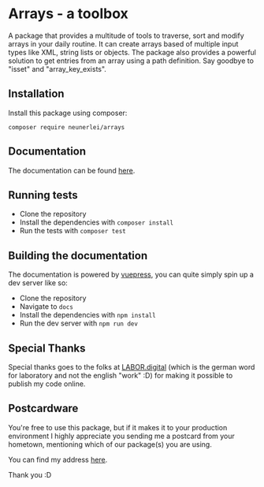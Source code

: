 # Arrays - a toolbox
A package that provides a multitude of tools to traverse, sort and modify arrays in your daily routine.
It can create arrays based of multiple input types like XML, string lists or objects. The package also provides a 
powerful solution to get entries from an array using a path definition. Say goodbye to "isset" and "array_key_exists".

## Installation
Install this package using composer:

```
composer require neunerlei/arrays
```

## Documentation
The documentation can be found [here](https://arrays.neunerlei.eu/).

## Running tests

- Clone the repository
- Install the dependencies with ```composer install```
- Run the tests with ```composer test```

## Building the documentation
The documentation is powered by [vuepress](https://vuepress.vuejs.org/), you can quite simply spin up a dev server like so:

- Clone the repository
- Navigate to ```docs```
- Install the dependencies with ```npm install```
- Run the dev server with ```npm run dev```

## Special Thanks
Special thanks goes to the folks at [LABOR.digital](https://labor.digital/) (which is the german word for laboratory and not the english "work" :D) for making it possible to publish my code online.

## Postcardware
You're free to use this package, but if it makes it to your production environment I highly appreciate you sending me a postcard from your hometown, mentioning which of our package(s) you are using.

You can find my address [here](https://www.neunerlei.eu/). 

Thank you :D 
